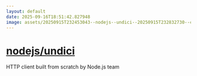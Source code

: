 ```yaml
---
layout: default
date: 2025-09-16T18:51:42.827948
image: assets/20250915T232453043--nodejs--undici--20250915T232832730--cropped.png
---
```


# [nodejs/undici](https://github.com/nodejs/undici)

HTTP client built from scratch by Node.js team
